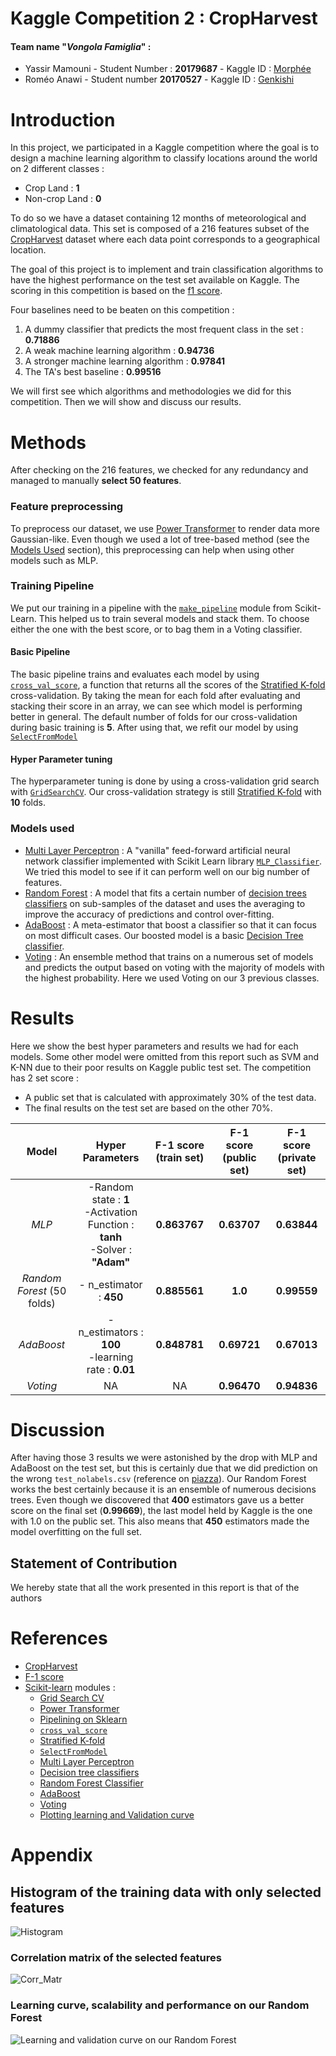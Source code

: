 
# Kaggle Competition 2 : CropHarvest


#### Team name "*Vongola Famiglia*"  : 
* Yassir Mamouni - Student Number : **20179687** - Kaggle ID : [Morphée](https://www.kaggle.com/yassirmamouni)
* Roméo Anawi - Student number **20170527** - Kaggle ID :  [Genkishi](https://www.kaggle.com/romeoanawi)


# Introduction
In this project, we participated in a Kaggle competition where the goal is to design a machine learning algorithm to classify locations around the world on 2 different classes :
* Crop Land : **1**
* Non-crop Land : **0**

To do so we have a dataset containing 12 months of meteorological and climatological data. This set is composed of a 216 features subset of the [CropHarvest](https://openreview.net/pdf?id=JtjzUXPEaCu) dataset where each data point corresponds to a geographical location.

The goal of this project is to implement and train classification algorithms to have the highest performance on the test set available on Kaggle. The scoring in this competition is based on the [f1 score](https://en.wikipedia.org/wiki/F-score). 

Four baselines need to be beaten on this competition :

1. A dummy classifier that predicts the most frequent class in the set : **0.71886**
2. A weak machine learning algorithm : **0.94736**
3. A stronger machine learning algorithm : **0.97841**
4. The TA's best baseline : **0.99516**

We will first see which algorithms and methodologies we did for this competition.
Then we will show and discuss our results.

<div style="page-break-after: always;"></div>


# Methods
After checking on the 216 features, we checked for any redundancy and managed to manually **select 50 features**.

### Feature preprocessing 
To preprocess our dataset, we use [Power Transformer](https://scikit-learn.org/stable/modules/generated/sklearn.preprocessing.PowerTransformer.html) to render data more Gaussian-like. Even though we used a lot of tree-based method (see the [Models Used](#models-used) section), this preprocessing can help when using other models such as MLP.

### Training Pipeline
We put our training in a pipeline with the [`make_pipeline`](https://scikit-learn.org/stable/modules/generated/sklearn.pipeline.make_pipeline.html) module from Scikit-Learn. This helped us to train several models and stack them. To choose either the one with the best score, or to bag them in a Voting classifier.
#### Basic Pipeline
The basic pipeline trains and evaluates each model by using [`cross_val_score`](https://scikit-learn.org/stable/modules/generated/sklearn.model_selection.cross_val_score.html), a function that returns all the scores of the [Stratified K-fold](https://scikit-learn.org/stable/modules/generated/sklearn.model_selection.StratifiedKFold.html) cross-validation.
By taking the mean for each fold after evaluating and stacking their score in an array, we can see which model is performing better in general. 
The default number of folds for our cross-validation during basic training is **5**.
After using that, we refit our model by using [`SelectFromModel`](https://scikit-learn.org/stable/modules/generated/sklearn.feature_selection.SelectFromModel.html) 

#### Hyper Parameter tuning
The hyperparameter tuning is done by using a cross-validation grid search with [`GridSearchCV`](https://scikit-learn.org/stable/modules/generated/sklearn.model_selection.GridSearchCV.html). Our cross-validation strategy is still [Stratified K-fold](https://scikit-learn.org/stable/modules/generated/sklearn.model_selection.StratifiedKFold.html) with **10** folds.

### Models used
* [Multi Layer Perceptron](https://scikit-learn.org/stable/modules/generated/sklearn.neural_network.MLPClassifier.html) : A "vanilla" feed-forward artificial neural network classifier implemented with Scikit Learn library [`MLP_Classifier`](https://scikit-learn.org/stable/modules/generated/sklearn.neural_network.MLPClassifier.html). We tried this model to see if it can perform well on our big number of features.
* [Random Forest](https://scikit-learn.org/stable/modules/generated/sklearn.ensemble.RandomForestClassifier.html) : A model that fits a certain number of [decision trees classifiers](https://scikit-learn.org/stable/modules/generated/sklearn.tree.DecisionTreeClassifier.html) on sub-samples of the dataset and uses the averaging to improve the accuracy of predictions and control over-fitting.
* [AdaBoost](https://scikit-learn.org/stable/modules/generated/sklearn.ensemble.AdaBoostClassifier.html) : A meta-estimator that boost a classifier so that it can focus on most difficult cases. Our boosted model is a basic [Decision Tree classifier](https://scikit-learn.org/stable/modules/generated/sklearn.tree.DecisionTreeClassifier.html#sklearn.tree.DecisionTreeClassifier).
* [Voting](https://scikit-learn.org/stable/modules/generated/sklearn.ensemble.VotingClassifier.html) :  An ensemble method that trains on a numerous set of models and predicts the output based on voting with the majority of models with the highest probability. Here we used Voting on our 3 previous classes.
  
# Results
Here we show the best hyper parameters and results we had for each models. Some other model were omitted from this report such as SVM and K-NN due to their poor results on Kaggle public test set.
The competition has 2 set score : 
* A public set that is calculated with approximately 30% of the test data. 
* The final results on the test set are based on the other 70%.

|   **Model**   |                               **Hyper Parameters**                               | **F-1 score (train set)**  | **F-1 score (public set)** | **F-1 score (private set)** |
|:-------------:|:--------------------------------------------------------------------------------:|:---------------------------:|:-----------------------------------------:|:------------------------------------------:|
|      *MLP*      | -Random state : **1** <br> -Activation Function : **tanh** <br> -Solver : **"Adam"** |         **0.863767**        |                **0.63707**                |                  **0.63844**                          |
| *Random Forest* (50 folds) |                              - n_estimator : **450**                             |         **0.885561**        |                **1.0**                |                   **0.99559**                         |
|    *AdaBoost*   |     -n_estimators : **100** <br> -learning rate : **0.01**    |         **0.848781**        |                **0.69721**                |                 **0.67013**                           |
|     *Voting*    |                                        NA                                        |              NA             |                **0.96470**                |                     **0.94836**                       |
# Discussion
After having those 3 results we were astonished by the drop with MLP and AdaBoost on the test set, but this is certainly due that we did prediction on the wrong `test_nolabels.csv` (reference on [piazza](https://piazza.com/class/kt0ir0ah1nk3ml?cid=207)). Our Random Forest works the best certainly because it is an ensemble of numerous decisions trees. Even though we discovered that **400** estimators gave us a better score on the final set (**0.99669**), the last model held by Kaggle is the one with 1.0 on the public set. This also means that **450** estimators made the model overfitting on the full set. 


## Statement of Contribution 
We hereby state that all the
work presented in this report is that of the authors

<div style="page-break-after: always;"></div>

# References
* [CropHarvest](https://openreview.net/pdf?id=JtjzUXPEaCu)
*  [F-1 score](https://en.wikipedia.org/wiki/F-score)
* [Scikit-learn](https://scikit-learn.org/stable/) modules :
  * [Grid Search CV](https://scikit-learn.org/stable/modules/generated/sklearn.model_selection.GridSearchCV.html?highlight=grid\%20search#sklearn.model_selection.GridSearchCV)
  * [Power Transformer](https://scikit-learn.org/stable/modules/generated/sklearn.preprocessing.PowerTransformer.html)
  *  [Pipelining on Sklearn](https://scikit-learn.org/stable/modules/generated/sklearn.pipeline.make_pipeline.html)
  * [`cross_val_score`](https://scikit-learn.org/stable/modules/generated/sklearn.model_selection.cross_val_score.html)
  * [Stratified K-fold](https://scikit-learn.org/stable/modules/generated/sklearn.model_selection.StratifiedKFold.html)
  * [`SelectFromModel`](https://scikit-learn.org/stable/modules/generated/sklearn.feature_selection.SelectFromModel.html) 
  * [Multi Layer Perceptron](https://scikit-learn.org/stable/modules/generated/sklearn.neural_network.MLPClassifier.html)
  * [Decision tree classifiers](https://scikit-learn.org/stable/modules/generated/sklearn.tree.DecisionTreeClassifier.html)
  * [Random Forest Classifier](https://scikit-learn.org/stable/modules/generated/sklearn.ensemble.RandomForestClassifier.html?highlight=random\%20forest#sklearn.ensemble.RandomForestClassifier)
  * [AdaBoost](https://scikit-learn.org/stable/modules/generated/sklearn.ensemble.AdaBoostClassifier.html)
  * [Voting](https://scikit-learn.org/stable/modules/generated/sklearn.ensemble.VotingClassifier.html)
  * [Plotting learning and Validation curve](https://scikit-learn.org/stable/auto_examples/model_selection/plot_learning_curve.html#sphx-glr-auto-examples-model-selection-plot-learning-curve-py)

<div style="page-break-after: always;"></div>

# Appendix
## Histogram of the training data with only selected features 
![Histogram](img/histogram_selected_features.png)

<div style="page-break-after: always;"></div>

### Correlation matrix of the selected features
![Corr_Matr](img/correlation_matrix_features.svg)
### Learning curve, scalability and performance on our Random Forest
![Learning and validation curve on our Random Forest](img/learning_validation_curve.png)

